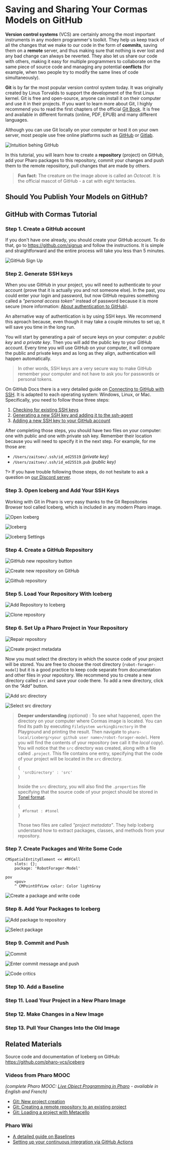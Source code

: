 # Saving and Sharing Your Cormas Models on GitHub

**Version control systems** (VCS) are certainly among the most important instruments in any modern programmer's toolkit.
They help us keep track of all the changes that we make to our code in the form of **commits**, saving them on a **remote** server, and thus making sure that nothing is ever lost and any bad change can always be reverted.
They also let us share our code with others, making it easy for multiple programmers to collaborate on the same piece of source code and managing any potential **conflicts** (for example, when two people try to modify the same lines of code simultaneously).

**Git** is by far the most popular version control system today.
It was originally created by Linus Torvalds to support the development of the first Linux kernel.
Git is free and open-source, anyone can install it on their computer and use it in their projects.
If you want to learn more about Git, I highly recommend you to read the first chapters of the official [Git Book](https://git-scm.com/book/).
It is free and available in different formats (online, PDF, EPUB) and many different languages.

Although you can use Git locally on your computer or host it on your own server, most people use free online platforms such as [GitHub](https://github.com/) or [Gitlab](https://gitlab.com/).

![Intuition behing GitHub](_media/github/0-intuition.png)

In this tutorial, you will learn how to create a **repository** (project) on GitHub, add your Pharo packages to this repository, commit your changes and push them to the remote reposiitory, pull changes that are made by others.

> **Fun fact:** The creature on the image above is called an _Octocat_. It is the official mascot of GitHub - a cat with eight tentacles.

## Should You Publish Your Models on GitHub?

## GitHub with Cormas Tutorial

### Step 1. Create a GitHub account

If you don't have one already, you should create your GitHub account.
To do that, go to <https://github.com/signup> and follow the instructions.
It is simple and straightforward and the entire process will take you less than 5 minutes.

![GitHub Sign Up](_media/github/1-github-signup.png)

### Step 2. Generate SSH keys

When you use GitHub in your project, you will need to authenticate to your account (prove that it is actually you and not someone else).
In the past, you could enter your login and password, but now GitHub requires something called a _"personal access token"_ instead of password because it is more secure (more information: [About authentication to GitHub](https://docs.github.com/en/authentication/keeping-your-account-and-data-secure/about-authentication-to-github)).

An alternative way of authentication is by using SSH keys. We recommend this aproach because, even though it may take a couple minutes to set up, it will save you time in the long run.

You will start by generating a pair of secure keys on your computer: _a public key_ and _a private key_. Then you will add the public key to your GitHub account. Every time you will use GitHub on your computer, it will compare the public and private keys and as long as they align, authentication will happen automatically.

> In other words, SSH keys are a very secure way to make GitHub remember your computer and not have to ask you for passwords or personal tokens.

On GitHub Docs there is a very detailed guide on [Connecting to GitHub with SSH](https://docs.github.com/en/authentication/connecting-to-github-with-ssh). It is adapted to each operating system: Windows, Linux, or Mac. Specifically, you need to follow those three steps:

1. [Checking for existing SSH keys](https://docs.github.com/en/authentication/connecting-to-github-with-ssh/checking-for-existing-ssh-keys)
2. [Generating a new SSH key and adding it to the ssh-agent](https://docs.github.com/en/authentication/connecting-to-github-with-ssh/generating-a-new-ssh-key-and-adding-it-to-the-ssh-agent)
3. [Adding a new SSH key to your GitHub account](https://docs.github.com/en/authentication/connecting-to-github-with-ssh/adding-a-new-ssh-key-to-your-github-account)

After completing those steps, you should have two files on your computer: one with public and one with private ssh key. Remember their location because you will need to specify it in the next step. For example, for me those are:

- `/Users/zaitsev/.ssh/id_ed25519` _(private key)_
- `/Users/zaitsev/.ssh/id_ed25519.pub` _(public key)_ 

?> If you have trouble following those steps, do not hesitate to ask a question on [our Discord server](contact).

### Step 3. Open Iceberg and Add Your SSH Keys

Working with Git in Pharo is very easy thanks to the Git Repositories Browser tool called Iceberg, which is included in any modern Pharo image.

![Open Iceberg](_media/github/2-open-iceberg.png)

![Iceberg](_media/github/3-iceberg.png)

![Iceberg Settings](_media/github/4-iceberg-settings.png)

### Step 4. Create a GitHub Repository

![GitHub new repository button](_media/github/5-github-new-repository-button.png)

![Create new repository on GitHub](_media/github/6-github-create-new-repository.png)

![Github repository](_media/github/7-github-repository.png)

### Step 5. Load Your Repository With Iceberg

![Add Repository to Iceberg](_media/github/8-iceberg-add.png)

![Clone repository](_media/github/9-iceberg-clone-repository.png)

### Step 6. Set Up a Pharo Project in Your Repository

![Repair repository](_media/github/10-iceberg-repair-repository.png)

![Create project metadata](_media/github/11-iceberg-create-project-metadata.png)

Now you must select the directory in which the source code of your project will be stored.
You are free to choose the root directory (`robot-forager-model`) but it is a good practice to keep code separate from documentation and other files in your repository.
We recommend you to create a new directory called `src` and save your code there.
To add a new directory, click on the _"Add"_ button. 

![Add src directory](_media/github/12-iceberg-add-directory.png)

![Select src directory](_media/github/13-iceberg-src-directory.png)

> **Deeper understanding** _(optional)_ : To see what happened, open the directory on your computer where Cormas image is located. You can find its path by executing `FileSystem workingDirectory` in the Playground and printing the result. Then navigate to `pharo-local/iceberg/<your github user name>/robot-forager-model`. Here you will find the contents of your repository (we call it the _local copy_). You will notice that the `src` directory was created, along with a file called `.project`. This file contains one entry, specifying that the code of your project will be located in the `src` directory.
> 
> ```
> {
>   'srcDirectory' : 'src'
> }
> ```
> Inside the `src` directory, you will also find the `.properties` file specifying that the source code of your project should be stored in [Tonel format](https://github.com/pharo-vcs/tonel).
>
> ```
> {
>   #format : #tonel
> }
> ```
> Those two files are called _"project metadata"_. They help Iceberg understand how to extract packages, classes, and methods from your repository.

### Step 7. Create Packages and Write Some Code

```smalltalk
CMSpatialEntityElement << #RFCell	slots: {};	package: 'RobotForager-Model'
```

```smalltalk
pov	<pov>	^ CMPointOfView color: Color lightGray
```

![Create a package and write code](_media/github/14-write-code.png)

### Step 8. Add Your Packages to Iceberg

![Add package to repository](_media/github/15-iceberg-add-package-button.png)

![Select package](_media/github/16-iceberg-select-package.png)

### Step 9. Commit and Push

![Commit](_media/github/17-iceberg-commit.png)

![Enter commit message and push](_media/github/18-iceberg-commit-message.png)

![Code critics](_media/github/19-iceberg-critiques.png)

### Step 10. Add a Baseline

### Step 11. Load Your Project in a New Pharo Image

### Step 12. Make Changes in a New Image

### Step 13. Pull Your Changes Into the Old Image

## Related Materials

Source code and documentation of Iceberg on GitHub: https://github.com/pharo-vcs/iceberg

### Videos from Pharo MOOC

_(complete Pharo MOOC: [Live Object Programming in Pharo](https://www.fun-mooc.fr/en/courses/live-object-programming-pharo/) - available in English and French)_

- [Git: New project creation](https://youtu.be/k5KlIzAeqfA)
- [Git: Creating a remote repository to an existing project](https://youtu.be/GzwmGyW6a54)
- [Git: Loading a project with Metacello](https://youtu.be/Q7CiFN3Q12A)

### Pharo Wiki

- [A detailed guide on Baselines](https://github.com/pharo-open-documentation/pharo-wiki/blob/master/General/Baselines.md)
- [Setting up your continuous integration via GitHub Actions](https://github.com/pharo-open-documentation/pharo-wiki/blob/master/General/GithubActions.md)